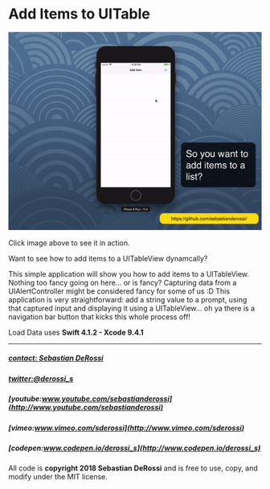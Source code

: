 # Add Items to UITable

[![N|Solid](https://github.com/sebastianderossi/iOS-Examples/blob/master/AddItemsToUITable/AddItemsToUITable.gif)](https://vimeo.com/282024177)

Click image above to see it in action.

Want to see how to add items to a UITableView dynamcally? 

This simple application will show you how to add items to a UITableView. Nothing too fancy going on here... or is fancy?
Capturing data from a UIAlertController might be considered fancy for some of us :D 
This application is very straightforward: add a string value to a prompt, using that captured input and displaying it using a UITableView... oh ya there is a navigation bar button that kicks this whole process off!


Load Data uses **Swift 4.1.2 - Xcode 9.4.1**  


----------------

##### [contact: Sebastian DeRossi](mailto:sebastian.derossi@gmail.com)
##### [twitter:@derossi_s](http://www.twitter.com/derossi_s)
##### [youtube:www.youtube.com/sebastianderossi](http://www.youtube.com/sebastianderossi)
##### [vimeo:www.vimeo.com/sderossi](http://www.vimeo.com/sderossi)  
##### [codepen:www.codepen.io/derossi_s](http://www.codepen.io/derossi_s)

All code is **copyright 2018 Sebastian DeRossi** and is free to use, copy, and modify under the MIT license.